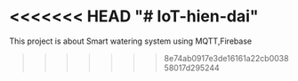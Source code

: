 <<<<<<< HEAD
"# IoT-hien-dai" 
=======
This project is about Smart watering system using MQTT,Firebase 
>>>>>>> 8e74ab0917e3de16161a22cb003858017d295244
